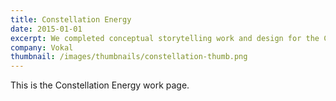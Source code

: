 ```yaml
---
title: Constellation Energy
date: 2015-01-01
excerpt: We completed conceptual storytelling work and design for the Constellation energy group in Dallas, Texas.
company: Vokal
thumbnail: /images/thumbnails/constellation-thumb.png
---
```


This is the Constellation Energy work page.
